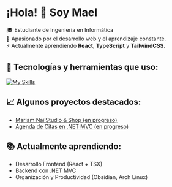 # ¡Hola! 👋 Soy Mael

🎓 Estudiante de Ingeniería en Informática  
🧠 Apasionado por el desarrollo web y el aprendizaje constante.  
⚡ Actualmente aprendiendo **React**, **TypeScript** y **TailwindCSS**.  

## 🚀 Tecnologías y herramientas que uso:

[![My Skills](https://skillicons.dev/icons?i=linux,python,react,ts,tailwind,html,css,git,postgresql,dotnet&theme=dark)](https://skillicons.dev)

## 📈 Algunos proyectos destacados:
- [Mariam NailStudio & Shop (en progreso)](link-al-repo)
- [Agenda de Citas en .NET MVC (en progreso)](link-al-repo)

## 📚 Actualmente aprendiendo:
- Desarrollo Frontend (React + TSX)
- Backend con .NET MVC
- Organización y Productividad (Obsidian, Arch Linux)
